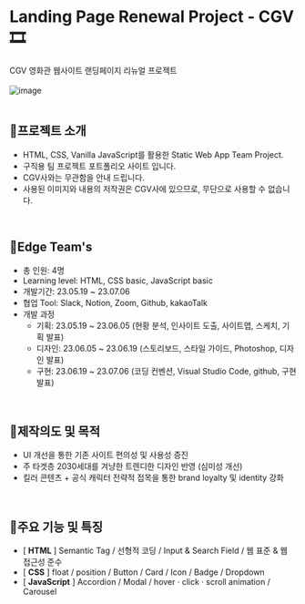 # Landing Page Renewal Project - CGV🎞️
CGV 영화관 웹사이트 랜딩페이지 리뉴얼 프로젝트
</br></br>
![image](https://github.com/edgecgv/EDGE_RE/assets/106515909/d939993f-a2b2-4958-9804-65ef5429cdbc)
</br>
</br>

## 👀프로젝트 소개
* HTML, CSS, Vanilla JavaScript를 활용한 Static Web App Team Project.
* 구직용 팀 프로젝트 포트폴리오 사이트 입니다.
* CGV사와는 무관함을 안내 드립니다.
* 사용된 이미지와 내용의 저작권은 CGV사에 있으므로, 무단으로 사용할 수 없습니다.
</br>

## 🤝Edge Team's
* 총 인원: 4명
* Learning level: HTML, CSS basic, JavaScript basic
* 개발기간: 23.05.19 ~ 23.07.06
* 협업 Tool: Slack, Notion, Zoom, Github, kakaoTalk
* 개발 과정
  * 기획: 23.05.19 ~ 23.06.05 (현황 분석, 인사이트 도출, 사이트맵, 스케치, 기획 발표)
  * 디자인: 23.06.05 ~ 23.06.19 (스토리보드, 스타일 가이드, Photoshop, 디자인 발표)
  * 구현: 23.06.19 ~ 23.07.06 (코딩 컨벤션, Visual Studio Code, github, 구현 발표)
</br>

## 🎯제작의도 및 목적
* UI 개선을 통한 기존 사이트 편의성 및 사용성 증진
* 주 타겟층 2030세대를 겨냥한 트렌디한 디자인 반영 (심미성 개선)
* 킬러 콘텐츠 + 공식 캐릭터 전략적 접목을 통한 brand loyalty 및 identity 강화
</br>

## 🎨주요 기능 및 특징
* [ **HTML** ] Semantic Tag / 선형적 코딩 / Input & Search Field / 웹 표준 & 웹 접근성 준수</br>
* [ **CSS** ] float / position / Button / Card / Icon / Badge / Dropdown</br>
* [ **JavaScript** ] Accordion / Modal / hover · click ·  scroll animation / Carousel
</br>

